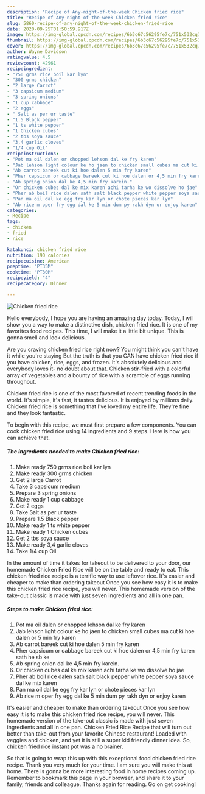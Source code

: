 ```yaml
---
description: "Recipe of Any-night-of-the-week Chicken fried rice"
title: "Recipe of Any-night-of-the-week Chicken fried rice"
slug: 5860-recipe-of-any-night-of-the-week-chicken-fried-rice
date: 2020-09-25T01:50:59.917Z
image: https://img-global.cpcdn.com/recipes/6b3c67c56295fe7c/751x532cq70/chicken-fried-rice-recipe-main-photo.jpg
thumbnail: https://img-global.cpcdn.com/recipes/6b3c67c56295fe7c/751x532cq70/chicken-fried-rice-recipe-main-photo.jpg
cover: https://img-global.cpcdn.com/recipes/6b3c67c56295fe7c/751x532cq70/chicken-fried-rice-recipe-main-photo.jpg
author: Wayne Davidson
ratingvalue: 4.5
reviewcount: 42961
recipeingredient:
- "750 grms rice boil kar lyn"
- "300 grms chicken"
- "2 large Carrot"
- "3 capsicum medium"
- "3 spring onions"
- "1 cup cabbage"
- "2 eggs"
- " Salt as per ur taste"
- "1.5 Black pepper"
- "1 ts white pepper"
- "1 Chicken cubes"
- "2 tbs soya sauce"
- "3,4 garlic cloves"
- "1/4 cup Oil"
recipeinstructions:
- "Pot ma oil dalen or chopped lehson dal ke fry karen"
- "Jab lehson light colour ke ho jaen to chicken small cubes ma cut ki hoe dalen or 5 min fry karen"
- "Ab carrot bareek cut ki hoe dalen 5 min fry karen"
- "Pher capsicum or cabbage bareek cut ki hoe dalen or 4,5 min fry karen sath he sb ke"
- "Ab spring onion dal ke 4,5 min fry karein."
- "Or chicken cubes dal ke mix karen achi tarha ke wo dissolve ho jae"
- "Pher ab boil rice dalen sath salt black pepper white pepper soya sauce dal ke mix karen"
- "Pan ma oil dal ke egg fry kar lyn or chote pieces kar lyn"
- "Ab rice m oper fry egg dal ke 5 min dum py rakh dyn or enjoy karen"
categories:
- Recipe
tags:
- chicken
- fried
- rice

katakunci: chicken fried rice 
nutrition: 190 calories
recipecuisine: American
preptime: "PT35M"
cooktime: "PT30M"
recipeyield: "4"
recipecategory: Dinner

---
```



![Chicken fried rice](https://img-global.cpcdn.com/recipes/6b3c67c56295fe7c/751x532cq70/chicken-fried-rice-recipe-main-photo.jpg)

Hello everybody, I hope you are having an amazing day today. Today, I will show you a way to make a distinctive dish, chicken fried rice. It is one of my favorites food recipes. This time, I will make it a little bit unique. This is gonna smell and look delicious.

Are you craving chicken fried rice right now? You might think you can&#39;t have it while you&#39;re staying But the truth is that you CAN have chicken fried rice if you have chicken, rice, eggs, and frozen. It&#39;s absolutely delicious and everybody loves it- no doubt about that. Chicken stir-fried with a colorful array of vegetables and a bounty of rice with a scramble of eggs running throughout.

Chicken fried rice is one of the most favored of recent trending foods in the world. It's simple, it's fast, it tastes delicious. It is enjoyed by millions daily. Chicken fried rice is something that I've loved my entire life. They're fine and they look fantastic.


To begin with this recipe, we must first prepare a few components. You can cook chicken fried rice using 14 ingredients and 9 steps. Here is how you can achieve that.

<!--inarticleads1-->

##### The ingredients needed to make Chicken fried rice:

1. Make ready 750 grms rice boil kar lyn
1. Make ready 300 grms chicken
1. Get 2 large Carrot
1. Take 3 capsicum medium
1. Prepare 3 spring onions
1. Make ready 1 cup cabbage
1. Get 2 eggs
1. Take  Salt as per ur taste
1. Prepare 1.5 Black pepper
1. Make ready 1 ts white pepper
1. Make ready 1 Chicken cubes
1. Get 2 tbs soya sauce
1. Make ready 3,4 garlic cloves
1. Take 1/4 cup Oil


In the amount of time it takes for takeout to be delivered to your door, our homemade Chicken Fried Rice will be on the table and ready to eat. This chicken fried rice recipe is a terrific way to use leftover rice. It&#39;s easier and cheaper to make than ordering takeout Once you see how easy it is to make this chicken fried rice recipe, you will never. This homemade version of the take-out classic is made with just seven ingredients and all in one pan. 

<!--inarticleads2-->

##### Steps to make Chicken fried rice:

1. Pot ma oil dalen or chopped lehson dal ke fry karen
1. Jab lehson light colour ke ho jaen to chicken small cubes ma cut ki hoe dalen or 5 min fry karen
1. Ab carrot bareek cut ki hoe dalen 5 min fry karen
1. Pher capsicum or cabbage bareek cut ki hoe dalen or 4,5 min fry karen sath he sb ke
1. Ab spring onion dal ke 4,5 min fry karein.
1. Or chicken cubes dal ke mix karen achi tarha ke wo dissolve ho jae
1. Pher ab boil rice dalen sath salt black pepper white pepper soya sauce dal ke mix karen
1. Pan ma oil dal ke egg fry kar lyn or chote pieces kar lyn
1. Ab rice m oper fry egg dal ke 5 min dum py rakh dyn or enjoy karen


It&#39;s easier and cheaper to make than ordering takeout Once you see how easy it is to make this chicken fried rice recipe, you will never. This homemade version of the take-out classic is made with just seven ingredients and all in one pan. Chicken Fried Rice Recipe that will turn out better than take-out from your favorite Chinese restaurant! Loaded with veggies and chicken, and yet it is still a super kid friendly dinner idea. So, chicken fried rice instant pot was a no brainer. 

So that is going to wrap this up with this exceptional food chicken fried rice recipe. Thank you very much for your time. I am sure you will make this at home. There is gonna be more interesting food in home recipes coming up. Remember to bookmark this page in your browser, and share it to your family, friends and colleague. Thanks again for reading. Go on get cooking!

